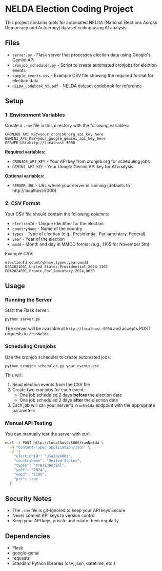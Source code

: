 # NELDA Election Coding Project

This project contains tools for automated NELDA (National Elections Across Democracy and Autocracy) dataset coding using AI analysis.

## Files

- `server.py` - Flask server that processes election data using Google's Gemini API
- `cronjob_scheduler.py` - Script to create automated cronjobs for election events
- `sample_events.csv` - Example CSV file showing the required format for election data
- `NELDA_Codebook_V5.pdf` - NELDA dataset codebook for reference

## Setup

### 1. Environment Variables

Create a `.env` file in this directory with the following variables:

```env
CRONJOB_API_KEY=your_cronjob_org_api_key_here
GEMINI_API_KEY=your_google_gemini_api_key_here
SERVER_URL=http://localhost:5000
```

**Required variables:**
- `CRONJOB_API_KEY` - Your API key from cronjob.org for scheduling jobs
- `GEMINI_API_KEY` - Your Google Gemini API key for AI analysis

**Optional variables:**
- `SERVER_URL` - URL where your server is running (defaults to http://localhost:5000)

### 2. CSV Format

Your CSV file should contain the following columns:
- `electionId` - Unique identifier for the election
- `countryName` - Name of the country
- `types` - Type of election (e.g., Presidential, Parliamentary, Federal)
- `year` - Year of the election
- `mmdd` - Month and day in MMDD format (e.g., 1105 for November 5th)

Example CSV:
```csv
electionId,countryName,types,year,mmdd
USA2024001,United States,Presidential,2024,1105
FRA2024001,France,Parliamentary,2024,0630
```

## Usage

### Running the Server

Start the Flask server:
```bash
python server.py
```

The server will be available at `http://localhost:5000` and accepts POST requests to `/runNelda`.

### Scheduling Cronjobs

Use the cronjob scheduler to create automated jobs:
```bash
python cronjob_scheduler.py your_events.csv
```

This will:
1. Read election events from the CSV file
2. Create two cronjobs for each event:
   - One job scheduled 2 days **before** the election date
   - One job scheduled 2 days **after** the election date
3. Each job will call your server's `/runNelda` endpoint with the appropriate parameters

### Manual API Testing

You can manually test the server with curl:
```bash
curl -X POST http://localhost:5000/runNelda \
  -H "Content-Type: application/json" \
  -d '{
    "electionId": "USA2024001",
    "countryName": "United States",
    "types": "Presidential",
    "year": "2024",
    "mmdd": "1105",
    "pre": true
  }'
```

## Security Notes

- The `.env` file is git-ignored to keep your API keys secure
- Never commit API keys to version control
- Keep your API keys private and rotate them regularly

## Dependencies

- Flask
- google-genai
- requests
- Standard Python libraries (csv, json, datetime, etc.)